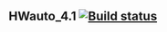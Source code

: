## HWauto_4.1 [![Build status](https://ci.appveyor.com/api/projects/status/ybyldrj11i32afbn?svg=true)](https://ci.appveyor.com/project/Tohage/hwauto-4-1)
